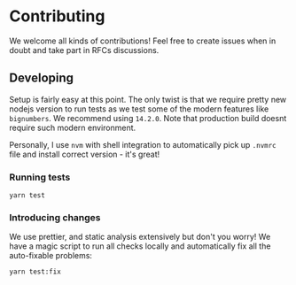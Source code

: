 # Contributing

We welcome all kinds of contributions! Feel free to create issues when in doubt and take part in RFCs discussions.

## Developing

Setup is fairly easy at this point. The only twist is that we require pretty new nodejs version to run tests as we test
some of the modern features like `bignumbers`. We recommend using `14.2.0`. Note that production build doesnt require
such modern environment.

Personally, I use `nvm` with shell integration to automatically pick up `.nvmrc` file and install correct version - it's
great!

### Running tests

```
yarn test
```

### Introducing changes

We use prettier, and static analysis extensively but don't you worry! We have a magic script to run all checks locally
and automatically fix all the auto-fixable problems:

```
yarn test:fix
```
